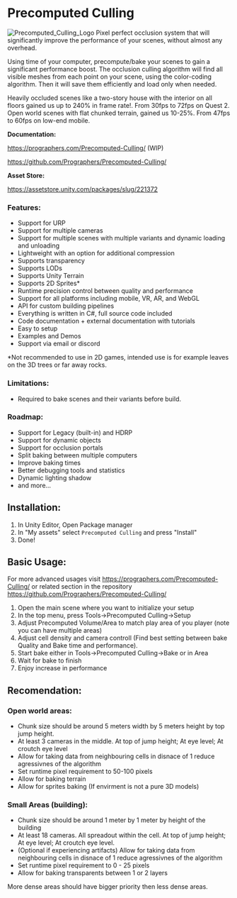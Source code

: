 # Precomputed Culling
![Precomputed_Culling_Logo](https://user-images.githubusercontent.com/5092066/170501889-39cf1828-8557-4f1b-9e9c-2856f41bd3d2.png)
Pixel perfect occlusion system that will significantly improve the performance of your scenes, without almost any overhead.

Using time of your computer, precompute/bake your scenes to gain a significant performance boost. The occlusion culling algorithm will find all visible meshes from each point on your scene, using the color-coding algorithm. Then it will save them efficiently and load only when needed.

Heavily occluded scenes like a two-story house with the interior on all floors gained us up to 240% in frame rate!. From 30fps to 72fps on Quest 2.
Open world scenes with flat chunked terrain, gained us 10-25%. From 47fps to 60fps on low-end mobile.

**Documentation:**

https://prographers.com/Precomputed-Culling/ (WIP)

https://github.com/Prographers/Precomputed-Culling/

**Asset Store:**

https://assetstore.unity.com/packages/slug/221372

### Features:
- Support for URP
- Support for multiple cameras
- Support for multiple scenes with multiple variants and dynamic loading and unloading
- Lightweight with an option for additional compression
- Supports transparency
- Supports LODs
- Supports Unity Terrain
- Supports 2D Sprites*
- Runtime precision control between quality and performance
- Support for all platforms including mobile, VR, AR, and WebGL
- API for custom building pipelines
- Everything is written in C#, full source code included
- Code documentation + external documentation with tutorials
- Easy to setup
- Examples and Demos
- Support via email or discord

*Not recommended to use in 2D games, intended use is for example leaves on the 3D trees or far away rocks.

### Limitations:
- Required to bake scenes and their variants before build.

### Roadmap:
- Support for Legacy (built-in) and HDRP
- Support for dynamic objects
- Support for occlusion portals
- Split baking between multiple computers
- Improve baking times
- Better debugging tools and statistics
- Dynamic lighting shadow
- and more...

## Installation:

1. In Unity Editor, Open Package manager
2. In "My assets" select `Precomputed Culling` and press "Install"
3. Done!

## Basic Usage:

For more advanced usages visit https://prographers.com/Precomputed-Culling/ or related section in the repository https://github.com/Prographers/Precomputed-Culling/

1. Open the main scene where you want to initialize your setup
2. In the top menu, press Tools->Precomputed Culling->Setup
3. Adjust Precomputed Volume/Area to match play area of you player (note you can have multiple areas)
4. Adjust cell density and camera controll (Find best setting between bake Quality and Bake time and performance).
4. Start bake either in Tools->Precomputed Culling->Bake or in Area
5. Wait for bake to finish
6. Enjoy increase in performance

## Recomendation:
### Open world areas: 
 - Chunk size should be around 5 meters width by 5 meters height by top jump height.
 - At least 3 cameras in the middle. At top of jump height; At eye level; At croutch eye level
 - Allow for taking data from neighbouring cells in disnace of 1 reduce agressivnes of the algorithm
 - Set runtime pixel requirement to 50-100 pixels
 - Allow for baking terrain
 - Allow for sprites baking (If envirment is not a pure 3D models)

### Small Areas (building):
 - Chunk size should be around 1 meter by 1 meter by height of the building
 - At least 18 cameras. All spreadout within the cell. At top of jump height; At eye level; At croutch eye level.
 - (Optional if experiencing artifacts) Allow for taking data from neighbouring cells in disnace of 1 reduce agressivnes of the algorithm
 - Set runtime pixel requirement to 0 - 25 pixels
 - Allow for baking transparents between 1 or 2 layers

More dense areas should have bigger priority then less dense areas.
